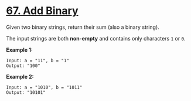 # [67. Add Binary](https://leetcode.com/problems/add-binary)
Given two binary strings, return their sum (also a binary string).

The input strings are both **non-empty** and contains only characters `1` or `0`.

**Example 1:**

    Input: a = "11", b = "1"
    Output: "100"

**Example 2:**

    Input: a = "1010", b = "1011"
    Output: "10101"